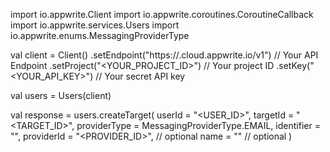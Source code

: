 import io.appwrite.Client
import io.appwrite.coroutines.CoroutineCallback
import io.appwrite.services.Users
import io.appwrite.enums.MessagingProviderType

val client = Client()
    .setEndpoint("https://<REGION>.cloud.appwrite.io/v1") // Your API Endpoint
    .setProject("<YOUR_PROJECT_ID>") // Your project ID
    .setKey("<YOUR_API_KEY>") // Your secret API key

val users = Users(client)

val response = users.createTarget(
    userId = "<USER_ID>",
    targetId = "<TARGET_ID>",
    providerType =  MessagingProviderType.EMAIL,
    identifier = "<IDENTIFIER>",
    providerId = "<PROVIDER_ID>", // optional
    name = "<NAME>" // optional
)
